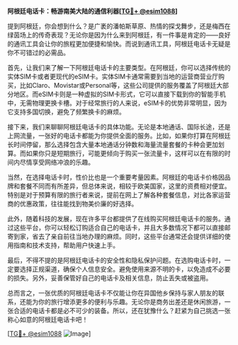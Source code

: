 **阿根廷电话卡：畅游南美大陆的通信利器[[TG💪+ @esim1088](https://t.me/s/esim1088)]**

提到阿根廷，你会想到什么？是广袤的潘帕斯草原、热情的探戈舞步，还是梅西在绿茵场上的传奇表现？无论你是因为什么来到阿根廷，有一件事是肯定的——良好的通讯工具会让你的旅程更加便捷和愉快。而说到通讯工具，阿根廷电话卡无疑是你不可错过的必需品。

首先，让我们来了解一下阿根廷电话卡的主要类型。在阿根廷，你可以选择传统的实体SIM卡或者更现代的eSIM卡。实体SIM卡通常需要到当地的运营商营业厅购买，比如Claro、Movistar或Personal等，这些公司提供的服务覆盖了阿根廷大部分地区。而eSIM卡则是一种虚拟的SIM卡形式，它可以直接下载到你的智能手机中，无需物理更换卡槽。对于经常旅行的人来说，eSIM卡的优势非常明显，因为它支持多国切换，避免了频繁换卡的麻烦。

接下来，我们来聊聊阿根廷电话卡的具体功能。无论是本地通话、国际长途，还是上网流量，一张好的电话卡都能为你提供全面的服务。比如，如果你打算在阿根廷长时间停留，那么选择包含大量本地通话分钟数和海量流量套餐的卡种会更加划算。而如果你只是短期旅行，可能更倾向于购买一张流量卡，这样可以在有限的时间内尽情享受网络冲浪的乐趣。

当然，在选择电话卡时，性价比也是一个重要考量因素。阿根廷的电话卡价格因品牌和套餐不同而有所差异，但总体来说，相较于欧美国家，这里的资费相对便宜。特别是对于预算有限的旅行者来说，提前在网上了解各种套餐信息，对比各家运营商的优惠政策，往往能找到物美价廉的好选择。

此外，随着科技的发展，现在许多平台都提供了在线购买阿根廷电话卡的服务。通过这些平台，你可以轻松订购适合自己的电话卡，并且大多数情况下都可以直接邮寄到家，省去了亲自前往当地办理的麻烦。同时，这些平台通常还会提供详细的使用指南和技术支持，帮助用户快速上手。

最后，不得不提的是阿根廷电话卡的安全性和隐私保护问题。在选购电话卡时，一定要选择正规渠道，确保个人信息安全。避免使用来源不明的卡，以免造成不必要的损失。另外，妥善保管好自己的电话卡及相关信息，防止丢失或被盗用。

总而言之，一张优质的阿根廷电话卡不仅能让你在异国他乡保持与家人朋友的联系，还能为你的旅行增添更多的便利与乐趣。无论你是商务出差还是休闲旅游，一张合适的电话卡都是必不可少的装备。所以，还在犹豫什么？赶紧为自己挑选一张称心如意的阿根廷电话卡吧！

[[TG💪+ @esim1088](https://t.me/s/esim1088) ![Image](https://i.postimg.cc/4NQfJmqS/Snipaste-2025-05-13-00-14-12.png)]
